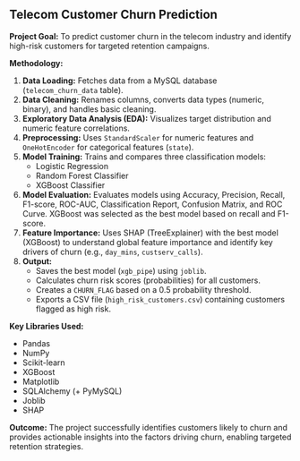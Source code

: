 ## Telecom Customer Churn Prediction

**Project Goal:** To predict customer churn in the telecom industry and identify high-risk customers for targeted retention campaigns.

**Methodology:**

1.  **Data Loading:** Fetches data from a MySQL database (`telecom_churn_data` table).
2.  **Data Cleaning:** Renames columns, converts data types (numeric, binary), and handles basic cleaning.
3.  **Exploratory Data Analysis (EDA):** Visualizes target distribution and numeric feature correlations.
4.  **Preprocessing:** Uses `StandardScaler` for numeric features and `OneHotEncoder` for categorical features (`state`).
5.  **Model Training:** Trains and compares three classification models:
    * Logistic Regression
    * Random Forest Classifier
    * XGBoost Classifier
6.  **Model Evaluation:** Evaluates models using Accuracy, Precision, Recall, F1-score, ROC-AUC, Classification Report, Confusion Matrix, and ROC Curve. XGBoost was selected as the best model based on recall and F1-score.
7.  **Feature Importance:** Uses SHAP (TreeExplainer) with the best model (XGBoost) to understand global feature importance and identify key drivers of churn (e.g., `day_mins`, `custserv_calls`).
8.  **Output:**
    * Saves the best model (`xgb_pipe`) using `joblib`.
    * Calculates churn risk scores (probabilities) for all customers.
    * Creates a `CHURN_FLAG` based on a 0.5 probability threshold.
    * Exports a CSV file (`high_risk_customers.csv`) containing customers flagged as high risk.

**Key Libraries Used:**

* Pandas
* NumPy
* Scikit-learn
* XGBoost
* Matplotlib
* SQLAlchemy (+ PyMySQL)
* Joblib
* SHAP

**Outcome:** The project successfully identifies customers likely to churn and provides actionable insights into the factors driving churn, enabling targeted retention strategies.
